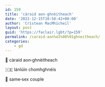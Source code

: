 ```yaml
---
id: 159
title: 'càraid aon‑ghnèitheach'
date: '2022-12-15T10:50:42+00:00'
author: 'Crìstean MacMhìcheil'
layout: post
guid: 'https://faclair.lgbt/?p=159'
permalink: /caraid-aon%e2%80%91ghneitheach/
categories:
    - gd
---
```


&#x1f3f4;&#xe0067;&#xe0062;&#xe0073;&#xe0063;&#xe0074;&#xe007f; càraid aon‑ghnèitheach

&#x1f1ee;&#x1f1ea; lánlúin chomhghnéis

&#x1f3f4;&#xe0067;&#xe0062;&#xe0065;&#xe006e;&#xe0067;&#xe007f; same‑sex couple
